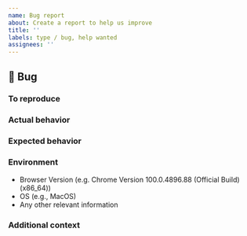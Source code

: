 ```yaml
---
name: Bug report
about: Create a report to help us improve
title: ''
labels: type / bug, help wanted
assignees: ''
---
```


## 🐛 Bug

<!-- A clear and concise description of what the bug is. -->

### To reproduce

<!-- Steps to reproduce. -->

### Actual behavior

<!-- Fill in actual behavior.  -->

### Expected behavior

<!-- Fill in expected behavior.  -->

### Environment

-   Browser Version (e.g. Chrome Version 100.0.4896.88 (Official Build) (x86_64))
-   OS (e.g., MacOS)
-   Any other relevant information

### Additional context

<!-- Add any other context about the problem here. -->

